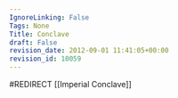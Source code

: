 ```yaml
---
IgnoreLinking: False
Tags: None
Title: Conclave
draft: False
revision_date: 2012-09-01 11:41:05+00:00
revision_id: 10059
---
```


#REDIRECT [[Imperial Conclave]]